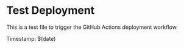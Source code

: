 # Test Deployment

This is a test file to trigger the GitHub Actions deployment workflow.

Timestamp: $(date) 
